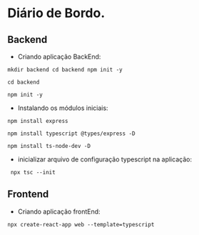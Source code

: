 # Diário de Bordo.

## Backend

- Criando aplicação BackEnd:

`
mkdir backend
cd backend
npm init -y
`

`
cd backend
`

`
npm init -y
`


- Instalando os módulos iniciais:

`
npm install express
`

`
npm install typescript @types/express -D
`

`
npm install ts-node-dev -D
`

- inicializar arquivo de configuração typescript na aplicação:

` 
npx tsc --init
`

## Frontend

- Criando aplicação frontEnd:

`
npx create-react-app web --template=typescript
`

